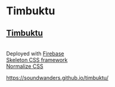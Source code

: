 # Timbuktu
<h2><a href = "https://timbuktu-42c57.web.app/"> Timbuktu</a></h2>
<br>
Deployed with <a href = "https://firebase.google.com/">Firebase</a>
<br>
<a href = "http://getskeleton.com">Skeleton CSS framework</a>
<br>
<a href = "https://github.com/necolas/normalize.css/">Normalize CSS</a>

https://soundwanders.github.io/timbuktu/ 

